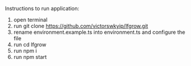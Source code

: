 Instructions to run application: <br />
 1. open terminal  <br />
 2. run git clone https://github.com/victorswkyip/lfgrow.git  <br />
 3. rename environment.example.ts into environment.ts and configure the file <br />
 4. run cd lfgrow  <br />
 5. run npm i  <br />
 6. run npm start  <br />
